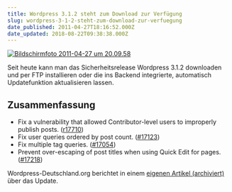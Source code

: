 ```yaml
---
title: Wordpress 3.1.2 steht zum Download zur Verfügung
slug: wordpress-3-1-2-steht-zum-download-zur-verfuegung
date_published: 2011-04-27T18:16:52.000Z
date_updated: 2018-08-22T09:38:38.000Z
---
```


[![Bildschirmfoto 2011-04-27 um 20.09.58](//picdump.thafaker.de/2011/04/Bildschirmfoto-2011-04-27-um-20.09.58.png)](http://de.wordpress.org/)

Seit heute kann man das Sicherheitsrelease Wordpress 3.1.2 downloaden und per FTP installieren oder die ins Backend integrierte, automatisch Updatefunktion aktualisieren lassen.

## Zusammenfassung

-  Fix a vulnerability that allowed Contributor-level users to improperly publish posts. ([r17710](http://core.trac.wordpress.org/changeset/17710))
-  Fix user queries ordered by post count. ([#17123](http://core.trac.wordpress.org/ticket/17123))
-  Fix multiple tag queries. ([#17054](http://core.trac.wordpress.org/ticket/17054))
-  Prevent over-escaping of post titles when using Quick Edit for pages. ([#17218](http://core.trac.wordpress.org/ticket/17218))

Wordpress-Deutschland.org berichtet in einem [eigenen Artikel (archiviert)](http://web.archive.org/web/20110430071932/http://blog.wordpress-deutschland.org:80/2011/04/27/wordpress-3-1-2-de-edition-und-upgradepaket.html) über das Update.
